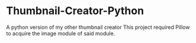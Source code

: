 # Thumbnail-Creator-Python
A python version of my other thumbnail creator
This project required Pillow to acquire the image module of said module.
